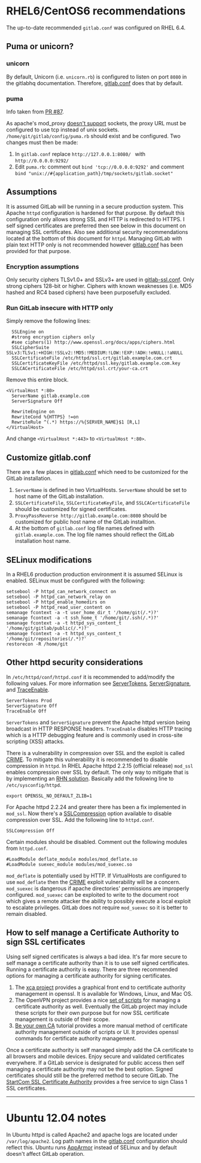 # RHEL6/CentOS6 recommendations

The up-to-date recommended `gitlab.conf` was configured on RHEL 6.4.

## Puma or unicorn?

### unicorn

By default, Unicorn (i.e. `unicorn.rb`) is configured to listen on port `8080` in the gitlabhq documentation.  Therefore, [gitlab.conf](gitlab.conf) does that by default.

### puma

Info taken from [PR #87](https://github.com/gitlabhq/gitlab-recipes/pull/87).

As apache's mod_proxy [doesn't support][sock] sockets, the proxy URL must be configured to use tcp instead of unix sockets. `/home/git/gitlab/config/puma.rb` should exist and be configured.  Two changes must then be made:

1. In `gitlab.conf` replace `http://127.0.0.1:8080/ ` with `http://0.0.0.0:9292/`
2. Edit `puma.rb`: comment out `bind 'tcp://0.0.0.0:9292'` and comment `bind "unix://#{application_path}/tmp/sockets/gitlab.socket"`

## Assumptions

It is assumed GitLab will be running in a secure production system.  This Apache `httpd` configuration is hardened for that purpose.  By default this configuration only allows strong SSL and HTTP is redirected to HTTPS.  I self signed certificates are preferred then see below in this document on managing SSL certificates.  Also see additional security recommendations located at the bottom of this document for `httpd`.  Managing GitLab with plain text HTTP only is not recommended however [gitlab.conf](gitlab.conf) has been provided for that purpose.

### Encryption assumptions

Only security ciphers TLSv1.0+ and SSLv3+ are used in [gitlab-ssl.conf](gitlab-ssl.conf).  Only strong ciphers 128-bit or higher.  Ciphers with known weaknesses (i.e. MD5 hashed and RC4 based ciphers) have been purposefully excluded.

### Run GitLab insecure with HTTP only

Simply remove the following lines:

      SSLEngine on
      #strong encryption ciphers only
      #see ciphers(1) http://www.openssl.org/docs/apps/ciphers.html
      SSLCipherSuite SSLv3:TLSv1:+HIGH:!SSLv2:!MD5:!MEDIUM:!LOW:!EXP:!ADH:!eNULL:!aNULL
      SSLCertificateFile /etc/httpd/ssl.crt/gitlab.example.com.crt
      SSLCertificateKeyFile /etc/httpd/ssl.key/gitlab.example.com.key
      SSLCACertificateFile /etc/httpd/ssl.crt/your-ca.crt

Remove this entire block.

    <VirtualHost *:80>
      ServerName gitlab.example.com
      ServerSignature Off 
    
      RewriteEngine on
      RewriteCond %{HTTPS} !=on
      RewriteRule ^(.*) https://%{SERVER_NAME}$1 [R,L]
    </VirtualHost>

And change `<VirtualHost *:443>` to `<VirtualHost *:80>`.

## Customize gitlab.conf

There are a few places in [gitlab.conf](gitlab.conf) which need to be customized for the GitLab installation.

1. `ServerName` is defined in two VirtualHosts.  `ServerName` should be set to host name of the GitLab installation.
2. `SSLCertificateFile`, `SSLCertificateKeyFile`, and `SSLCACertificateFile` should be customized for signed certificates.
3. `ProxyPassReverse http://gitlab.example.com:8080` should be customized for public host name of the GitLab installtion.
4. At the bottom of `gitlab.conf` log file names defined with `gitlab.example.com`.  The log file names should reflect the GitLab installation host name.

## SELinux modifications

In a RHEL6 production production environment it is assumed SELinux is enabled.  SELinux must be configured with the following:

    setsebool -P httpd_can_network_connect on
    setsebool -P httpd_can_network_relay on
    setsebool -P httpd_enable_homedirs on
    setsebool -P httpd_read_user_content on
    semanage fcontext -a -t user_home_dir_t '/home/git(/.*)?'
    semanage fcontext -a -t ssh_home_t '/home/git/.ssh(/.*)?'
    semanage fcontext -a -t httpd_sys_content_t '/home/git/gitlab/public(/.*)?'
    semanage fcontext -a -t httpd_sys_content_t '/home/git/repositories(/.*)?'
    restorecon -R /home/git

## Other httpd security considerations

In `/etc/httpd/conf/httpd.conf` it is recommended to add/modify the following values.  For more information see [ServerTokens][servertokens], [ServerSignature][serversignature], and [TraceEnable][traceenable].

    ServerTokens Prod
    ServerSignature Off
    TraceEnable Off

`ServerTokens` and `ServerSignature` prevent the Apache httpd version being broadcast in HTTP RESPONSE headers.  `TraceEnable` disables HTTP tracing which is a HTTP debugging feature and is commonly used in cross-site scripting (XSS) attacks.

There is a vulnerability in compression over SSL and the exploit is called [CRIME][crimepatch].  To mitigate this vulnerability it is recommended to disable compression in `httpd`.  In RHEL Apache httpd 2.2.15 (official release) `mod_ssl` enables compression over SSL by default.  The only way to mitigate that is by implementing an [RHN solution][rhnfix].  Basically add the following line to `/etc/sysconfig/httpd`.

    export OPENSSL_NO_DEFAULT_ZLIB=1

For Apache httpd 2.2.24 and greater there has been a fix implemented in `mod_ssl`.  Now there's a [SSLCompression][sslcompression] option available to disable compression over SSL.  Add the following line to `httpd.conf`.

    SSLCompression Off

Certain modules should be disabled.  Comment out the following modules from `httpd.conf`.

    #LoadModule deflate_module modules/mod_deflate.so
    #LoadModule suexec_module modules/mod_suexec.so

`mod_deflate` is potentially used by HTTP.  If VirtualHosts are configured to use `mod_deflate` then the [CRIME][crimepatch] exploit vulnerability will be a concern.  `mod_suexec` is dangerous if apache directories' permissions are improperly configured.  `mod_suexec` can be exploited to write to the document root which gives a remote attacker the ability to possibly execute a local exploit to escalate privileges.  GitLab does not require `mod_suexec` so it is better to remain disabled.

## How to self manage a Certificate Authority to sign SSL certificates

Using self signed certificates is always a bad idea.  It's far more secure to self manage a certificate authority than it is to use self signed certificates.   Running a certificate authority is easy.  There are three recommended options for managing a certificate authority for signing certificates.

1. The [xca project][xca] provides a graphical front end to certificate authority management in openssl.  It is available for Windows, Linux, and Mac OS.
2. The OpenVPN project provides a nice [set of scripts][ovpn_scripts] for managing a certificate authority as well.  Eventually the GitLab project may include these scripts for their own purpose but for now SSL certificate management is outside of their scope.
3. [Be your own CA][yourca_tut] tutorial provides a more manual method of certificate authority management outside of scripts or UI.  It provides openssl commands for certificate authority management.

Once a certificate authority is self managed simply add the CA certificate to all browsers and mobile devices. Enjoy secure and validated certificates everywhere.  If a GitLab service is designated for public access then self managing a certificate authority may not be the best option.  Signed certificates should still be the preferred method  to secure GitLab.  The [StartCom SSL Certificate Authority][startcom_ssl] provides a free service to sign Class 1 SSL certificates.

---
# Ubuntu 12.04 notes

In Ubuntu httpd is called Apache2 and apache logs are located under `/var/log/apache2`.  Log path names in the [gitlab.conf](gitlab.conf) configuration should reflect this.  Ubuntu runs [AppArmor][apparmor] instead of SELinux and by default doesn't affect GitLab operation.

[startcom_ssl]: http://cert.startcom.org/
[xca]: http://sourceforge.net/projects/xca/
[ovpn_scripts]: http://openvpn.net/index.php/open-source/documentation/howto.html#pki
[yourca_tut]: http://www.g-loaded.eu/2005/11/10/be-your-own-ca/
[crimepatch]: https://issues.apache.org/bugzilla/show_bug.cgi?id=53219
[sslcompression]: http://httpd.apache.org/docs/2.2/mod/mod_ssl.html#sslcompression
[rhnfix]: https://access.redhat.com/site/solutions/255473
[servertokens]: http://httpd.apache.org/docs/2.2/mod/core.html#servertokens
[traceenable]: http://httpd.apache.org/docs/2.2/mod/core.html#traceenable
[serversignature]: http://httpd.apache.org/docs/2.2/mod/core.html#serversignature
[apparmor]: https://wiki.ubuntu.com/AppArmor
[sock]: http://httpd.apache.org/docs/2.2/mod/mod_proxy.html

